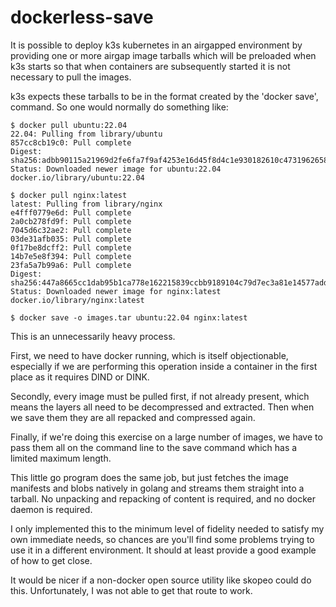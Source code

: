 # dockerless-save

It is possible to deploy k3s kubernetes in an airgapped environment by providing
one or more airgap image tarballs which will be preloaded when k3s starts so 
that when containers are subsequently started it is not necessary to pull the
images.

k3s expects these tarballs to be in the format created by the 'docker save',
command.  So one would normally do something like:

```
$ docker pull ubuntu:22.04
22.04: Pulling from library/ubuntu
857cc8cb19c0: Pull complete
Digest: sha256:adbb90115a21969d2fe6fa7f9af4253e16d45f8d4c1e930182610c4731962658
Status: Downloaded newer image for ubuntu:22.04
docker.io/library/ubuntu:22.04

$ docker pull nginx:latest
latest: Pulling from library/nginx
e4fff0779e6d: Pull complete
2a0cb278fd9f: Pull complete
7045d6c32ae2: Pull complete
03de31afb035: Pull complete
0f17be8dcff2: Pull complete
14b7e5e8f394: Pull complete
23fa5a7b99a6: Pull complete
Digest: sha256:447a8665cc1dab95b1ca778e162215839ccbb9189104c79d7ec3a81e14577add
Status: Downloaded newer image for nginx:latest
docker.io/library/nginx:latest

$ docker save -o images.tar ubuntu:22.04 nginx:latest
```

This is an unnecessarily heavy process.

First, we need to have docker running, which is itself objectionable, especially
if we are performing this operation inside a container in the first place as it
requires DIND or DINK.

Secondly, every image must be pulled first, if not already present, which means
the layers all need to be decompressed and extracted.   Then when we save them
they are all repacked and compressed again.

Finally, if we're doing this exercise on a large number of images, we have to
pass them all on the command line to the save command which has a limited 
maximum length.

This little go program does the same job, but just fetches the image manifests
and blobs natively in golang and streams them straight into a tarball.   No
unpacking and repacking of content is required, and no docker daemon is required.

I only implemented this to the minimum level of fidelity needed to satisfy my
own immediate needs, so chances are you'll find some problems trying to use it 
in a different environment.  It should at least provide a good example of how
to get close.

It would be nicer if a non-docker open source utility like skopeo could do this.
Unfortunately, I was not able to get that route to work.
